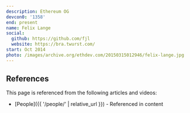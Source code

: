 ```yaml
---
description: Ethereum OG
devcon0: '1358'
end: present
name: Felix Lange
social:
  github: https://github.com/fjl
  website: https://bra.twurst.com/
start: Oct 2014
photo: /images/archive.org/ethdev.com/20150315012946/felix-lange.jpg
---
```



## References

This page is referenced from the following articles and videos:

- [People]({{ '/people/' | relative_url }}) - Referenced in content